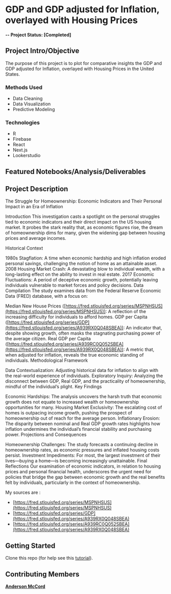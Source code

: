 # GDP and GDP adjusted for Inflation, overlayed with Housing Prices 

#### -- Project Status: [Completed]

## Project Intro/Objective
The purpose of this project is to plot for comparative insights the GDP and GDP adjusted for Inflation, overlayed with Housing Prices in the United States.


### Methods Used
* Data Cleaning
* Data Visualization
* Predictive Modeling


### Technologies
* R
* Firebase
* React
* Next.js
* Lookerstudio

## Featured Notebooks/Analysis/Deliverables

## Project Description
The Struggle for Homeownership: Economic Indicators and Their Personal Impact in an Era of Inflation

Introduction This investigation casts a spotlight on the personal struggles tied to economic indicators and their direct impact on the US housing market. It probes the stark reality that, as economic figures rise, the dream of homeownership dims for many, given the widening gap between housing prices and average incomes.

Historical Context

1980s Stagflation: A time when economic hardship and high inflation eroded personal savings, challenging the notion of home as an attainable asset.
2008 Housing Market Crash: A devastating blow to individual wealth, with a long-lasting effect on the ability to invest in real estate.
2017 Economic Fluctuations: A period of deceptive economic growth, potentially leaving individuals vulnerable to market forces and policy decisions.
Data Compilation The study examines data from the Federal Reserve Economic Data (FRED) database, with a focus on:

Median New House Prices ([https://fred.stlouisfed.org/series/MSPNHSUS](https://fred.stlouisfed.org/series/MSPNHSUS)): A reflection of the increasing difficulty for individuals to afford homes.
GDP per Capita ([https://fred.stlouisfed.org/series/GDP](https://fred.stlouisfed.org/series/A939RX0Q048SBEA)): An indicator that, despite showing growth, often masks the stagnating purchasing power of the average citizen.
Real GDP per Capita ([https://fred.stlouisfed.org/series/A939RC0Q052SBEA](https://fred.stlouisfed.org/series/A939RX0Q048SBEA)): A metric that, when adjusted for inflation, reveals the true economic standing of individuals.
Methodological Framework

Data Contextualization: Adjusting historical data for inflation to align with the real-world experience of individuals.
Exploratory Inquiry: Analyzing the disconnect between GDP, Real GDP, and the practicality of homeownership, mindful of the individual’s plight.
Key Findings

Economic Hardships: The analysis uncovers the harsh truth that economic growth does not equate to increased wealth or homeownership opportunities for many.
Housing Market Exclusivity: The escalating cost of homes is outpacing income growth, pushing the prospect of homeownership out of reach for the average person.
Inflationary Erosion: The disparity between nominal and Real GDP growth rates highlights how inflation undermines the individual’s financial stability and purchasing power.
Projections and Consequences

Homeownership Challenges: The study forecasts a continuing decline in homeownership rates, as economic pressures and inflated housing costs persist.
Investment Impediments: For most, the largest investment of their lives—buying a home—is becoming increasingly unattainable.
Final Reflections Our examination of economic indicators, in relation to housing prices and personal financial health, underscores the urgent need for policies that bridge the gap between economic growth and the real benefits felt by individuals, particularly in the context of homeownership.


My sources are :

* [https://fred.stlouisfed.org/series/MSPNHSUS](https://fred.stlouisfed.org/series/MSPNHSUS)
* [https://fred.stlouisfed.org/series/GDP](https://fred.stlouisfed.org/series/A939RX0Q048SBEA)
* [https://fred.stlouisfed.org/series/A939RC0Q052SBEA](https://fred.stlouisfed.org/series/A939RX0Q048SBEA)

## Getting Started

 Clone this repo (for help see this [tutorial](https://help.github.com/articles/cloning-a-repository/)).





## Contributing Members

**[Anderson McCord](https://github.com/thebigduck)**
